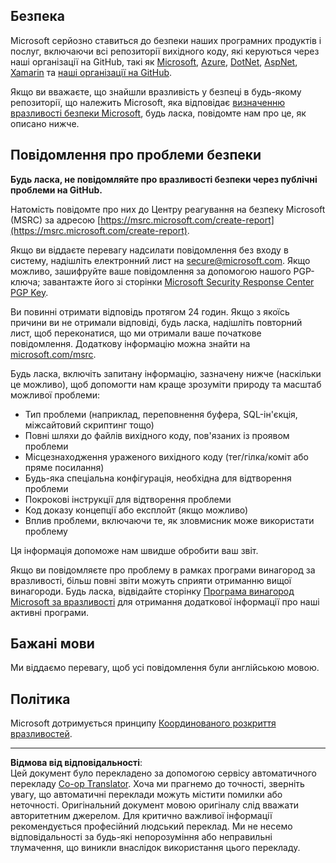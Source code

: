 <!--
CO_OP_TRANSLATOR_METADATA:
{
  "original_hash": "0d575483100c332b2dbaefef915bb3c4",
  "translation_date": "2025-08-30T17:34:46+00:00",
  "source_file": "SECURITY.md",
  "language_code": "uk"
}
-->
## Безпека

Microsoft серйозно ставиться до безпеки наших програмних продуктів і послуг, включаючи всі репозиторії вихідного коду, які керуються через наші організації на GitHub, такі як [Microsoft](https://github.com/Microsoft), [Azure](https://github.com/Azure), [DotNet](https://github.com/dotnet), [AspNet](https://github.com/aspnet), [Xamarin](https://github.com/xamarin) та [наші організації на GitHub](https://opensource.microsoft.com/).

Якщо ви вважаєте, що знайшли вразливість у безпеці в будь-якому репозиторії, що належить Microsoft, яка відповідає [визначенню вразливості безпеки Microsoft](https://docs.microsoft.com/en-us/previous-versions/tn-archive/cc751383(v=technet.10)), будь ласка, повідомте нам про це, як описано нижче.

## Повідомлення про проблеми безпеки

**Будь ласка, не повідомляйте про вразливості безпеки через публічні проблеми на GitHub.**

Натомість повідомте про них до Центру реагування на безпеку Microsoft (MSRC) за адресою [https://msrc.microsoft.com/create-report](https://msrc.microsoft.com/create-report).

Якщо ви віддаєте перевагу надсилати повідомлення без входу в систему, надішліть електронний лист на [secure@microsoft.com](mailto:secure@microsoft.com). Якщо можливо, зашифруйте ваше повідомлення за допомогою нашого PGP-ключа; завантажте його зі сторінки [Microsoft Security Response Center PGP Key](https://www.microsoft.com/en-us/msrc/pgp-key-msrc).

Ви повинні отримати відповідь протягом 24 годин. Якщо з якоїсь причини ви не отримали відповіді, будь ласка, надішліть повторний лист, щоб переконатися, що ми отримали ваше початкове повідомлення. Додаткову інформацію можна знайти на [microsoft.com/msrc](https://www.microsoft.com/msrc).

Будь ласка, включіть запитану інформацію, зазначену нижче (наскільки це можливо), щоб допомогти нам краще зрозуміти природу та масштаб можливої проблеми:

  * Тип проблеми (наприклад, переповнення буфера, SQL-ін'єкція, міжсайтовий скриптинг тощо)
  * Повні шляхи до файлів вихідного коду, пов'язаних із проявом проблеми
  * Місцезнаходження ураженого вихідного коду (тег/гілка/коміт або пряме посилання)
  * Будь-яка спеціальна конфігурація, необхідна для відтворення проблеми
  * Покрокові інструкції для відтворення проблеми
  * Код доказу концепції або експлойт (якщо можливо)
  * Вплив проблеми, включаючи те, як зловмисник може використати проблему

Ця інформація допоможе нам швидше обробити ваш звіт.

Якщо ви повідомляєте про проблему в рамках програми винагород за вразливості, більш повні звіти можуть сприяти отриманню вищої винагороди. Будь ласка, відвідайте сторінку [Програма винагород Microsoft за вразливості](https://microsoft.com/msrc/bounty) для отримання додаткової інформації про наші активні програми.

## Бажані мови

Ми віддаємо перевагу, щоб усі повідомлення були англійською мовою.

## Політика

Microsoft дотримується принципу [Координованого розкриття вразливостей](https://www.microsoft.com/en-us/msrc/cvd).

---

**Відмова від відповідальності**:  
Цей документ було перекладено за допомогою сервісу автоматичного перекладу [Co-op Translator](https://github.com/Azure/co-op-translator). Хоча ми прагнемо до точності, зверніть увагу, що автоматичні переклади можуть містити помилки або неточності. Оригінальний документ мовою оригіналу слід вважати авторитетним джерелом. Для критично важливої інформації рекомендується професійний людський переклад. Ми не несемо відповідальності за будь-які непорозуміння або неправильні тлумачення, що виникли внаслідок використання цього перекладу.